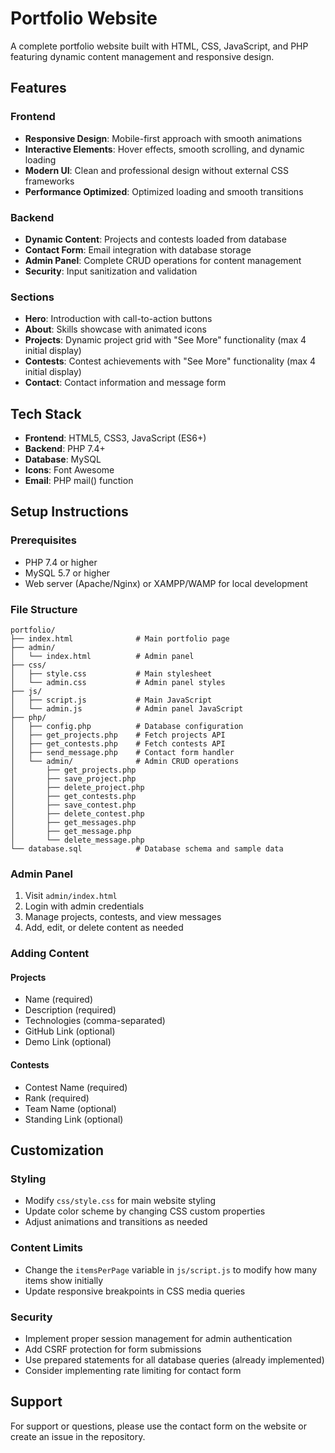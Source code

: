 # Portfolio Website

A complete portfolio website built with HTML, CSS, JavaScript, and PHP featuring dynamic content management and responsive design.

## Features

### Frontend
- **Responsive Design**: Mobile-first approach with smooth animations
- **Interactive Elements**: Hover effects, smooth scrolling, and dynamic loading
- **Modern UI**: Clean and professional design without external CSS frameworks
- **Performance Optimized**: Optimized loading and smooth transitions

### Backend
- **Dynamic Content**: Projects and contests loaded from database
- **Contact Form**: Email integration with database storage
- **Admin Panel**: Complete CRUD operations for content management
- **Security**: Input sanitization and validation

### Sections
- **Hero**: Introduction with call-to-action buttons
- **About**: Skills showcase with animated icons
- **Projects**: Dynamic project grid with "See More" functionality (max 4 initial display)
- **Contests**: Contest achievements with "See More" functionality (max 4 initial display)
- **Contact**: Contact information and message form

## Tech Stack

- **Frontend**: HTML5, CSS3, JavaScript (ES6+)
- **Backend**: PHP 7.4+
- **Database**: MySQL
- **Icons**: Font Awesome
- **Email**: PHP mail() function

## Setup Instructions

### Prerequisites
- PHP 7.4 or higher
- MySQL 5.7 or higher
- Web server (Apache/Nginx) or XAMPP/WAMP for local development

### File Structure
```
portfolio/
├── index.html              # Main portfolio page
├── admin/
│   └── index.html          # Admin panel
├── css/
│   ├── style.css           # Main stylesheet
│   └── admin.css           # Admin panel styles
├── js/
│   ├── script.js           # Main JavaScript
│   └── admin.js            # Admin panel JavaScript
├── php/
│   ├── config.php          # Database configuration
│   ├── get_projects.php    # Fetch projects API
│   ├── get_contests.php    # Fetch contests API
│   ├── send_message.php    # Contact form handler
│   └── admin/              # Admin CRUD operations
│       ├── get_projects.php
│       ├── save_project.php
│       ├── delete_project.php
│       ├── get_contests.php
│       ├── save_contest.php
│       ├── delete_contest.php
│       ├── get_messages.php
│       ├── get_message.php
│       └── delete_message.php
└── database.sql            # Database schema and sample data
```

### Admin Panel
1. Visit `admin/index.html`
2. Login with admin credentials
3. Manage projects, contests, and view messages
4. Add, edit, or delete content as needed

### Adding Content

#### Projects
- Name (required)
- Description (required)
- Technologies (comma-separated)
- GitHub Link (optional)
- Demo Link (optional)

#### Contests
- Contest Name (required)
- Rank (required)
- Team Name (optional)
- Standing Link (optional)

## Customization

### Styling
- Modify `css/style.css` for main website styling
- Update color scheme by changing CSS custom properties
- Adjust animations and transitions as needed

### Content Limits
- Change the `itemsPerPage` variable in `js/script.js` to modify how many items show initially
- Update responsive breakpoints in CSS media queries

### Security
- Implement proper session management for admin authentication
- Add CSRF protection for form submissions
- Use prepared statements for all database queries (already implemented)
- Consider implementing rate limiting for contact form

## Support
For support or questions, please use the contact form on the website or create an issue in the repository.
